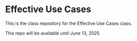 # Effective Use Cases

This is the class repository for the Effective Use Cases class.

This repo will be available until June 13, 2025
